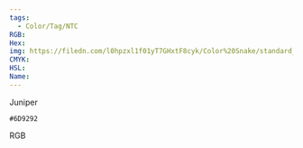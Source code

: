 ```yaml
---
tags:
  - Color/Tag/NTC
RGB:
Hex:
img: https://filedn.com/l0hpzxl1f01yT7GHxtF8cyk/Color%20Snake/standard_csv_to_svg/6D9292.svg
CMYK:
HSL:
Name:
---
```

Juniper
```palette
#6D9292
```
RGB
